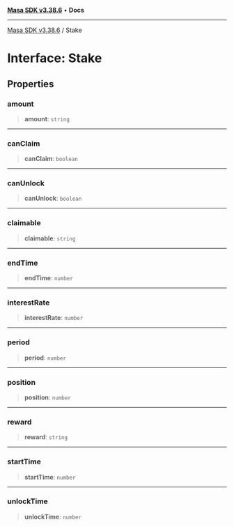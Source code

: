 [**Masa SDK v3.38.6**](../README.md) • **Docs**

***

[Masa SDK v3.38.6](../globals.md) / Stake

# Interface: Stake

## Properties

### amount

> **amount**: `string`

***

### canClaim

> **canClaim**: `boolean`

***

### canUnlock

> **canUnlock**: `boolean`

***

### claimable

> **claimable**: `string`

***

### endTime

> **endTime**: `number`

***

### interestRate

> **interestRate**: `number`

***

### period

> **period**: `number`

***

### position

> **position**: `number`

***

### reward

> **reward**: `string`

***

### startTime

> **startTime**: `number`

***

### unlockTime

> **unlockTime**: `number`
